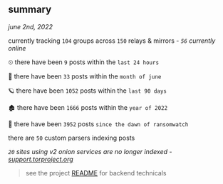 
## summary
_june 2nd, 2022_

currently tracking `104` groups across `150` relays & mirrors - _`56` currently online_

⏲ there have been `9` posts within the `last 24 hours`

🦈 there have been `33` posts within the `month of june`

🪐 there have been `1052` posts within the `last 90 days`

🏚 there have been `1666` posts within the `year of 2022`

🦕 there have been `3952` posts `since the dawn of ransomwatch`

there are `50` custom parsers indexing posts

_`20` sites using v2 onion services are no longer indexed - [support.torproject.org](https://support.torproject.org/onionservices/v2-deprecation/)_

> see the project [README](https://github.com/joshhighet/ransomwatch#ransomwatch--) for backend technicals
